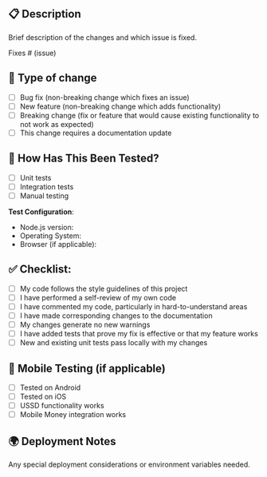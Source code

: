 ## 📋 Description
Brief description of the changes and which issue is fixed.

Fixes # (issue)

## 🔧 Type of change
- [ ] Bug fix (non-breaking change which fixes an issue)
- [ ] New feature (non-breaking change which adds functionality)
- [ ] Breaking change (fix or feature that would cause existing functionality to not work as expected)
- [ ] This change requires a documentation update

## 🧪 How Has This Been Tested?
- [ ] Unit tests
- [ ] Integration tests
- [ ] Manual testing

**Test Configuration**:
- Node.js version:
- Operating System:
- Browser (if applicable):

## ✅ Checklist:
- [ ] My code follows the style guidelines of this project
- [ ] I have performed a self-review of my own code
- [ ] I have commented my code, particularly in hard-to-understand areas
- [ ] I have made corresponding changes to the documentation
- [ ] My changes generate no new warnings
- [ ] I have added tests that prove my fix is effective or that my feature works
- [ ] New and existing unit tests pass locally with my changes

## 📱 Mobile Testing (if applicable)
- [ ] Tested on Android
- [ ] Tested on iOS  
- [ ] USSD functionality works
- [ ] Mobile Money integration works

## 🌍 Deployment Notes
Any special deployment considerations or environment variables needed.
